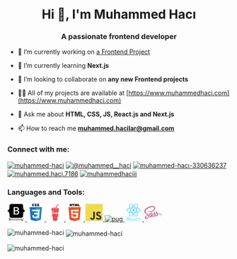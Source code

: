 <h1 align="center">Hi 👋, I'm Muhammed Hacı</h1>
<h3 align="center">A passionate frontend developer</h3>


- 🔭 I’m currently working on [a Frontend Project](https://muhammed-haci.github.io/dresshop)

- 🌱 I’m currently learning **Next.js**

- 👯 I’m looking to collaborate on **any new Frontend projects**

- 👨‍💻 All of my projects are available at [https://www.muhammedhaci.com](https://www.muhammedhaci.com)

- 💬 Ask me about **HTML, CSS, JS, React.js and Next.js**

- 📫 How to reach me **muhammed.hacilar@gmail.com**

<h3 align="left">Connect with me:</h3>
<p align="left">
<a href="https://codepen.io/muhammed-haci" target="blank"><img align="center" src="https://raw.githubusercontent.com/rahuldkjain/github-profile-readme-generator/master/src/images/icons/Social/codepen.svg" alt="muhammed-haci" height="30" width="40" /></a>
<a href="https://twitter.com/@muhammed__haci" target="blank"><img align="center" src="https://raw.githubusercontent.com/rahuldkjain/github-profile-readme-generator/master/src/images/icons/Social/twitter.svg" alt="@muhammed__haci" height="30" width="40" /></a>
<a href="https://linkedin.com/in/muhammed-hacı-330636237" target="blank"><img align="center" src="https://raw.githubusercontent.com/rahuldkjain/github-profile-readme-generator/master/src/images/icons/Social/linked-in-alt.svg" alt="muhammed-hacı-330636237" height="30" width="40" /></a>
<a href="https://fb.com/muhammed.haci.7186" target="blank"><img align="center" src="https://raw.githubusercontent.com/rahuldkjain/github-profile-readme-generator/master/src/images/icons/Social/facebook.svg" alt="muhammed.haci.7186" height="30" width="40" /></a>
<a href="https://instagram.com/muhammedhaciii" target="blank"><img align="center" src="https://raw.githubusercontent.com/rahuldkjain/github-profile-readme-generator/master/src/images/icons/Social/instagram.svg" alt="muhammedhaciii" height="30" width="40" /></a>
</p>

<h3 align="left">Languages and Tools:</h3>
<p align="left"> <a href="https://getbootstrap.com" target="_blank" rel="noreferrer"> <img src="https://raw.githubusercontent.com/devicons/devicon/master/icons/bootstrap/bootstrap-plain-wordmark.svg" alt="bootstrap" width="40" height="40"/> </a> <a href="https://www.w3schools.com/css/" target="_blank" rel="noreferrer"> <img src="https://raw.githubusercontent.com/devicons/devicon/master/icons/css3/css3-original-wordmark.svg" alt="css3" width="40" height="40"/> </a> <a href="https://gulpjs.com" target="_blank" rel="noreferrer"> <img src="https://raw.githubusercontent.com/devicons/devicon/master/icons/gulp/gulp-plain.svg" alt="gulp" width="40" height="40"/> </a> <a href="https://www.w3.org/html/" target="_blank" rel="noreferrer"> <img src="https://raw.githubusercontent.com/devicons/devicon/master/icons/html5/html5-original-wordmark.svg" alt="html5" width="40" height="40"/> </a> <a href="https://developer.mozilla.org/en-US/docs/Web/JavaScript" target="_blank" rel="noreferrer"> <img src="https://raw.githubusercontent.com/devicons/devicon/master/icons/javascript/javascript-original.svg" alt="javascript" width="40" height="40"/> </a> <a href="https://pugjs.org" target="_blank" rel="noreferrer"> <img src="https://cdn.worldvectorlogo.com/logos/pug.svg" alt="pug" width="40" height="40"/> </a> <a href="https://reactjs.org/" target="_blank" rel="noreferrer"> <img src="https://raw.githubusercontent.com/devicons/devicon/master/icons/react/react-original-wordmark.svg" alt="react" width="40" height="40"/> </a> <a href="https://sass-lang.com" target="_blank" rel="noreferrer"> <img src="https://raw.githubusercontent.com/devicons/devicon/master/icons/sass/sass-original.svg" alt="sass" width="40" height="40"/> </a> </p>

<p><img align="left" src="https://github-readme-stats.vercel.app/api/top-langs?username=muhammed-haci&show_icons=true&locale=en&layout=compact" alt="muhammed-haci" /></p>

<p>&nbsp;<img align="center" src="https://github-readme-stats.vercel.app/api?username=muhammed-haci&show_icons=true&locale=en" alt="muhammed-haci" /></p>

<p><img align="center" src="https://github-readme-streak-stats.herokuapp.com/?user=muhammed-haci&" alt="muhammed-haci" /></p>
